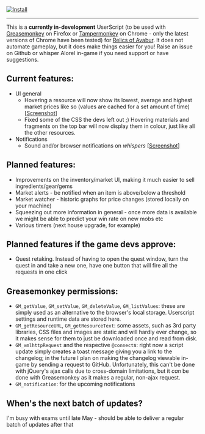 [![Install](https://raw.githubusercontent.com/Alorel/avabur-improved/master/res/img/install.png)](https://github.com/Alorel/avabur-improved/raw/master/avabur-improved.user.js)


----------


This is a **currently in-development** UserScript (to be used with
[Greasemonkey](https://addons.mozilla.org/en-US/firefox/addon/greasemonkey/) on Firefox or
[Tampermonkey](https://chrome.google.com/webstore/detail/tampermonkey/dhdgffkkebhmkfjojejmpbldmpobfkfo?hl=en) on
Chrome - only the latest versions of Chrome have been tested) for
[Relics of Avabur](http://www.avabur.com/?ref=12345). It does not automate gameplay, but it does make things easier
for you! Raise an issue on Github or whisper Alorel in-game if you need support or have suggestions.

## Current features:

 - UI general
	 - Hovering a resource will now show its lowest, average and highest market prices like so (values are cached
	 for a set amount of time) [[Screenshot](https://github.com/Alorel/avabur-improved/blob/master/screenshots/scr-market-tooltips.png)]
	 - Fixed some of the CSS the devs left out ;) Hovering materials and fragments on the top bar will now display
	 them in colour, just like all the other resources.
 - Notifications
     - Sound and/or browser notifications on *whispers* [[Screenshot](https://github.com/Alorel/avabur-improved/blob/master/screenshots/gi-settings.png)]

## Planned features:

 - Improvements on the inventory/market UI, making it much easier to sell ingredients/gear/gems
 - Market alerts - be notified when an item is above/below a threshold
 - Market watcher - historic graphs for price changes (stored locally on your machine)
 - Squeezing out more information in general - once more data is available we might be able to predict your win rate on new mobs etc
 - Various timers (next house upgrade, for example)

## Planned features if the game devs approve:

 - Quest retaking. Instead of having to open the quest window, turn the quest in and take a new one, have one button that will fire all the requests in one click

## Greasemonkey permissions:

 - `GM_getValue`, `GM_setValue`, `GM_deleteValue`, `GM_listValues`:  these are simply used as an alternative to the browser's local storage. Userscript settings and runtime data are stored here.
 - `GM_getResourceURL`, `GM_getResourceText`:  some assets, such as 3rd party libraries, CSS files and images are static and will hardly ever change, so it makes sense for them to just be downloaded once and read from disk.
 - `GM_xmlhttpRequest` and the respective `@connect`s: right now a script update simply creates a toast message giving you a link to the changelog; in the future I plan on making the changelog viewable in-game by sending a request to GitHub. Unfortunately, this can't be done with jQuery's ajax calls due to cross-domain limitations, but it *can* be done with Greasemonkey as it makes a regular, non-ajax request.
 - `GM_notification`: for the upcoming notifications

## When's the next batch of updates?
I'm busy with exams until late May - should be able to deliver a regular batch of updates after that
